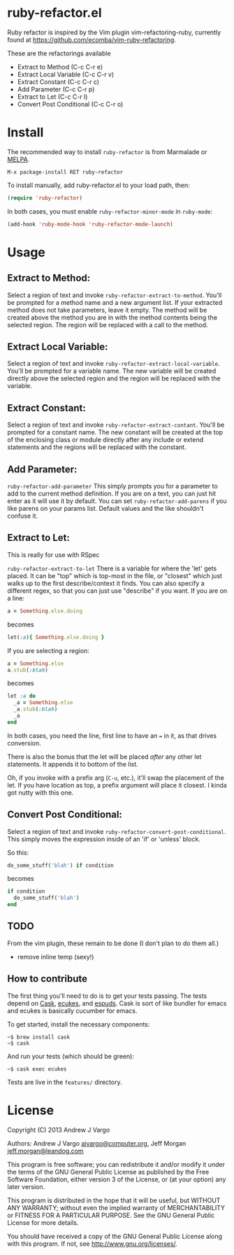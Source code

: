 # ruby-refactor.el

Ruby refactor is inspired by the Vim plugin vim-refactoring-ruby, currently found at https://github.com/ecomba/vim-ruby-refactoring.

These are the refactorings available
 - Extract to Method  (C-c C-r e)
 - Extract Local Variable  (C-c C-r v)
 - Extract Constant  (C-c C-r c)
 - Add Parameter  (C-c C-r p)
 - Extract to Let  (C-c C-r l)
 - Convert Post Conditional  (C-c C-r o)

# Install
The recommended way to install `ruby-refactor` is from Marmalade or [MELPA](http://melpa.milkbox.net).

```
M-x package-install RET ruby-refactor
```

To install manually, add ruby-refactor.el to your load path, then:

```lisp
(require 'ruby-refactor)
```

In both cases, you must enable `ruby-refactor-minor-mode` in `ruby-mode`:

```lisp
(add-hook 'ruby-mode-hook 'ruby-refactor-mode-launch)
```

# Usage

## Extract to Method:
Select a region of text and invoke `ruby-refactor-extract-to-method`.
You'll be prompted for a method name and a new argument list. If your
extracted method does not take parameters, leave it empty. The method
will be created above the method you are in with the method contents
being the selected region. The region will be replaced with a call to
the method.

## Extract Local Variable:
Select a region of text and invoke `ruby-refactor-extract-local-variable`.
You'll be prompted for a variable name.  The new variable will
be created directly above the selected region and the region
will be replaced with the variable.

## Extract Constant:
Select a region of text and invoke `ruby-refactor-extract-contant`.
You'll be prompted for a constant name.  The new constant will
be created at the top of the enclosing class or module directly
after any include or extend statements and the regions will be
replaced with the constant.

## Add Parameter:
`ruby-refactor-add-parameter`
This simply prompts you for a parameter to add to the current
method definition. If you are on a text, you can just hit enter
as it will use it by default. You can set `ruby-refactor-add-parens`
if you like parens on your params list.  Default values and the
like shouldn't confuse it.

## Extract to Let:
This is really for use with RSpec

`ruby-refactor-extract-to-let`
There is a variable for where the 'let' gets placed. It can be
"top" which is top-most in the file, or "closest" which just
walks up to the first describe/context it finds.
You can also specify a different regex, so that you can just
use "describe" if you want.
If you are on a line:

```ruby
a = Something.else.doing
```

becomes

```ruby
let(:a){ Something.else.doing }
```

If you are selecting a region:

```ruby
a = Something.else
a.stub(:blah)
```

becomes

```ruby
let :a do
  _a = Something.else
  _a.stub(:blah)
  _a
end
```

In both cases, you need the line, first line to have an ` = ` in it,
as that drives conversion.

There is also the bonus that the let will be placed *after* any other
let statements. It appends it to bottom of the list.

Oh, if you invoke with a prefix arg (`C-u`, etc.), it'll swap the placement
of the let.  If you have location as top, a prefix argument will place
it closest.  I kinda got nutty with this one.

## Convert Post Conditional:
Select a region of text and invoke `ruby-refactor-convert-post-conditional`.
This simply moves the expression inside of an 'if' or 'unless' block.

So this:

```ruby
do_some_stuff('blah') if condition
```

becomes

```ruby
if condition
  do_some_stuff('blah')
end
```


## TODO
From the vim plugin, these remain to be done (I don't plan to do them all.)
 - remove inline temp (sexy!)

## How to contribute
The first thing you'll need to do is to get your tests passing. The tests depend on [Cask](http://cask.github.io/index.html), [ecukes](https://github.com/ecukes/ecukes), and [espuds](https://github.com/ecukes/espuds). Cask is sort of like bundler for emacs and ecukes is basically cucumber for emacs.

To get started, install the necessary components:

    ~$ brew install cask
    ~$ cask

And run your tests (which should be green):

    ~$ cask exec ecukes

Tests are live in the `features/` directory.

# License
Copyright (C) 2013 Andrew J Vargo

Authors: Andrew J Vargo <ajvargo@computer.org>, Jeff Morgan <jeff.morgan@leandog.com>

This program is free software; you can redistribute it and/or modify
it under the terms of the GNU General Public License as published by
the Free Software Foundation, either version 3 of the License, or
(at your option) any later version.

This program is distributed in the hope that it will be useful,
but WITHOUT ANY WARRANTY; without even the implied warranty of
MERCHANTABILITY or FITNESS FOR A PARTICULAR PURPOSE. See the
GNU General Public License for more details.

You should have received a copy of the GNU General Public License
along with this program. If not, see <http://www.gnu.org/licenses/>.
